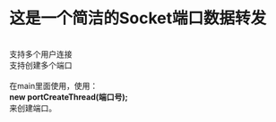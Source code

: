 <h1>这是一个简洁的Socket端口数据转发</h1>
<br />
支持多个用户连接
<br />
支持创建多个端口
<br />
<br />
在main里面使用，使用：
<br />
<b>new portCreateThread(端口号);</b>
<br />
来创建端口。
